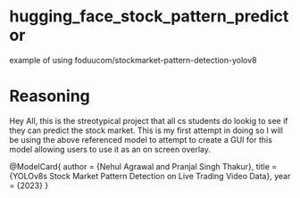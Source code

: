 # hugging_face_stock_pattern_predictor
 example of using foduucom/stockmarket-pattern-detection-yolov8

# Reasoning
Hey All, this is the streotypical project that all cs students do lookig to see if they can predict the stock market. This is my first attempt in doing so I will be using the above referenced model to attempt to create a GUI for this model allowing users to use it as an on screen overlay.


@ModelCard{
  author = {Nehul Agrawal and Pranjal Singh Thakur},
  title = {YOLOv8s Stock Market Pattern Detection on Live Trading Video Data},
  year = {2023}
}